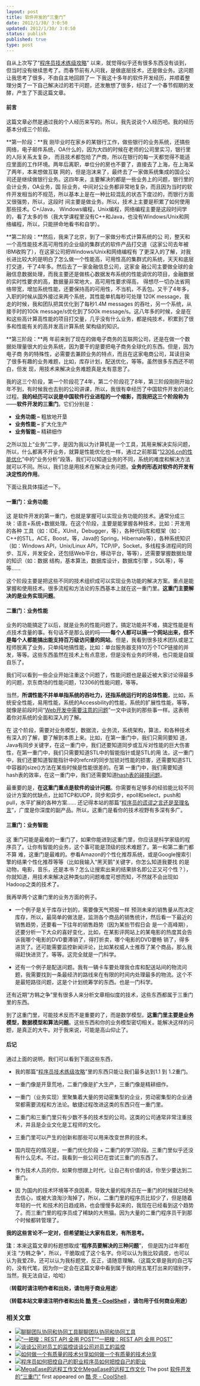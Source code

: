 ```yaml
---
layout: post
title: 软件开发的“三重门”
date: 2012/1/30/ 3:0:50
updated: 2012/1/30/ 3:0:50
status: publish
published: true
type: post
---
```


自从上次写了“[程序员技术练级攻略](https://coolshell.cn/articles/4990.html "程序员技术练级攻略")” 以来，就觉得似乎还有很多东西没有谈到，但当时没有继续思考了。而春节前有人问我，是做底层技术，还是做业务。这问题让我思考了很多，不由自主地回顾了一 下我这十多年的软件开发经历，并顺着整理分类了一下自己解决过的若干问题，还发散想了很多，经过了一个春节假期的发酵，产生了下面这篇文章。


#### 前言


这篇文章必然是通过我的个人经历来写的。所以，我先说说个人经历吧。我的经历基本分成三个阶段。


**第一阶段：**我 刚毕业时在家乡的某银行工作，做些银行的业务系统，还搞些网络，电子邮件系统，OA什么的，因为大四的时候在老师的公司里实习，银行里的人际关系太复杂， 而且技术都包给了产商，所以在银行的每一天都觉得不能适应里面的工作环境。两年后离职，单位分的房也不要了，直接去了上海，在上海呆了两年，本来想做互联 网的，但是泡沫来了，最终去了一家做系统集成的国企公司还是继续做银行业务。这四年来，主要解决的都是一些业务上的问题，银行里的会计业务，OA业务，国 际业务，中间对公业务都非常地复杂，而且因为当时的软件开发相当的不规范，所以基本上是在一种比较混乱的状态下度过的，而银行方面又很强势，所以，这段时 间主要是做业务。所以，技术上主要是积累了如何使用那些技术。C+/Java， Windows编程，Unix编程，网络编程主要是这段时间学的，看了太多的书（我大学课程里没有C++和Java，也没有Windows/Unix和网 络编程，所以，只能拼命地看书和自学）。


**第二阶段：**然后，我来了北京，到了一家做分布式计算系统的公 司，整天和一个高性能技术高可用性的企业级的集群式的软件产品打交道（这家公司去年被IBM收购了），在这家公司把Windows/Unix和网络编程有 了更深入的了解，对我长进比较大的是明白了怎么做一个性能高，可用性高的集群式的系统，天天和底层打交道，干了4年多。然后去了一家金融信息公司，这家金 融公司主要做全球的金融信息数据处理，而我主要还是做核心数据发布系统的性能调优的项目，金融数据的实时性要求的高，数据量非常地大，高可用性要求得高， 得想尽一切办法省网络带宽，增加系统性能，还要保持高的可用性，不当机，不丢包。又干了4年多，入职的时候从国外接过来两个系统，其性能单机每秒可处理 120K message，我走的时候，我和团队把其优化到了每秒1.4M messages 的吞吐，另一个系统，从接手时的100k message/s优化到了500k message/s。这八年多的时候，全是在和这些高计算高性能的项目打交量，几乎没有什么业务，都是纯技术，积累到了很多和性能有关的高并发高计算系统 架构级的知识。



**第三阶段：**两 年前来到了现在的做电子商务的互联网公司，还是在做一个数据处理量很大的业务系统，因为要干的是要把电子商务全球化的东西。但是，因为电子商 务的特殊性，必需要去兼顾业务的特点，而且在这家电商公司，耳读目染了很多有趣的业务难题，比如，库存计划，配送优化，等等。虽然很多东西还不明白，但发 现，用技术来解决业务难题真是太有意思了。


我的这三个阶段，第一个阶段花了4年，第二个阶段花了8年，第三阶段刚刚开始2年不到，有时候我也去别的公司讲课，所以，我很有幸经历了中国软件开发的进化过程。**我的经历可以说是中国软件行业进程的一个缩影，而我把这三个阶段称为**——**软件开发的三重门**。它们分别是：


* **业务功能 –** 粗放地开垦
* **业务性能 –** 扩大化生产
* **业务智能 –** 精耕细作


之所以加上“业务”二字，是因为我以为计算机是一个工具，其用来解决实际问题，所以，什么都离不开业务，就算是性能优化也一样，通过之前那篇“[12306.cn的性能优化](https://coolshell.cn/articles/6470.html "由12306.cn谈谈网站性能技术")”中的“业务分析”段落，我们可以知道业务的不同，系统的难度和解决方法就可以不同。所以，我们总是用技术在解决业务问题。**业务的形态对软件的开发有决定性的作用**。


下面让我具体描述一下。


#### 一重门：业务功能


这 是软件开发的第一重门，也就是掌握可以实现业务功能的技术。通常分成三块：语言+系统+数据处理。在这个阶段，主要是能掌握各种技术，比如：开发用的各种 工具（如：IDE，XUnit，Debugger，等），各种代码库和框架（如：C++的STL，ACE，Boost，等，Java的 Spring，Hibernate等），各种系统知识（如：Windows API，Unix/Linux API，TCP/IP，Socket，多线程多进程间的同步、互斥，并发安全，还包括Web平台，移动平台，等等），还需要掌握数据处理的知识（如：数据 结构，基本算法，数据库设计，数据库引擎 ，SQL等），等等……


这个阶段主要是把这些不同的技术组织成可以实现业务功能的解决方案。重点是能掌握和使用技术。很多流程和方法论的东西基本上就在这一重门里。**这重门主要解决的是业务实现问题**。


#### 二重门：业务性能


业务的功能搞定了以后，就是业务的性能问题了。搞定功能并不难，搞定性能是有点技术含量的事。有句话不是那么说的吗——**每个人都可以搞一个网站出来，但不是每个人都能搞出能支持百万级访问量的网站**。但是，我看到很多技术团队或是工程师脱离了业务，只单纯地搞性能，比如：单台服务器支持10万个TCP链接的并发，等等。这些东西虽然在技术上有点意思，但是没有业务的环境，也只能是自娱自乐了。


我们可以看到一些企业开始注重这个问题了，性能问题也是最近被大家讨论得最多的问题，京东商场的性能问题，12306的性能问题，等等。


当然，**所谓性能不并单单指系统的吞吐力，还指系统运行时的总体性能**，比如，系统安全性能，易用性能，系统的Accessbility的性能，系统的扩展性性能，等等，就像是前段时间“[Web开发中需要注意的问题](https://coolshell.cn/articles/6043.html "Web开发中需要了解的东西")”一文中谈到的那些事一样。这表明着你对系统的全面和深入的了解。


在 这个阶段，需要对业务模型，数据流，业务流，系统架构，算法，和各种技术有深入的了解，要了解到本质上来。比如，在第一重门中，我们只需同要知 道，Java有同步关键字，在这一重门中，我们还要知道同步或互斥对性能的巨大伤害性，在第一重门中，我们只需要知道STL中的智能指针或是STL的用 法，这一重门中，我们还要知道智能指针中的refcnt的同步加锁对性能的损害，还需要知道STL中容器的size()方法在某些时候是性能很差的。在第 一重门中，我们需要知道hash表的效率，在这一重门中，我们还需要知道[hash表的碰撞问题](https://coolshell.cn/articles/6424.html "Hash Collision DoS 问题")。


最重要的是，**在这重门重点是软件的设计问题**。你需要有足够多的经验能比较不同设计方案的优缺点，比如TCP和UDP，同步和异步，epoll和select，push和pull，水平扩展的各种方案…… 还记得本站的那篇“[程序员的谎谬之言还是至理名言](https://coolshell.cn/articles/4235.html "程序员的谎谬之言还是至理名言？")”，广度是你深度的副产品。所以，这重门是看你的技术视野有多深有多广。


#### 三重门：业务智能


这 重门可能是最难的一重门了，如果你能进到这重门里，你应该是科学家级的程序员了。让你有智能的业务，这个事可能是顶级的技术难题了。第一和第二重门都不算 难，这重门是最难的。参看Amazon的个性化推荐系统，或是Google搜索引擎的结果个性化推荐等等（比如我输入“黑天鹅”关键字，你怎么知道我要找 的是动物，电影，音乐，还是本书？怎么让搜索出来的结果排名即公正又可个性？），你就知道，用技术来解决这种类似的问题难度可想而知，不然就不会出现如 Hadoop之类的技术了。


我再举两个这重门里的业务方面的例子。


* 一个例子是关于库存计划的，需要像天气预报一样 预测未来的销售量从而决定库存，所以，最简单的做法是，监测各个商品的销售统计，然后看一下最近的销售趋势，还要看一下往年的销售趋势（因为某些节假日会 是一个高峰期），还要分析一下大众的喜好变化，比如，在某影评网站上的某电影的热度其会告诉我哪个电影的DVD要滞销了，得打折卖，哪个电影的DVD要畅 销了，得多进货了。还可能需要监控新闻评论，比如某权威人士推荐了某个商品，那么我得赶快进货了。等等。这完全就是一门科学。


* 还有一个例子是配送问题。我有一辆卡车要处理我仓库和配送站间的物流问题，我需要找到一条最经济的路线来在有限的时间内处理最多的物流。这个不是最短路径问题，这是个计划统筹学的东西。也是一门科学。


还有近期“方韩之争”里有很多人来分析文章相似度的技术，这些东西都属于三重门里的东西。


到了这重门里，可能技术反而不是重要的了，而是数学模型。**这重门里主要是业务模型，数据模型和算法问题**。这些东西和你的业务模型密切相关。能解决这样的问题，是真正的大牛。对于我来说，可能是高山仰止了。


#### 后记


通过上面的说明，我们可以看到下面这些东西，


* 我的那篇“[程序员技术练级攻略](https://coolshell.cn/articles/4990.html "程序员技术练级攻略")”里的东西只能让我们最多达到1.1 到 1.2重门。


* 一重门像是开垦荒地，二重门像是扩大生产，三重门像是精耕细作。


* 一重门（业务实现）里聚集着大量的劳动密集型的企业，劳动密集型的企业通常都需要流程和方法论。敏捷过程改进这类的东西只在一重门里。


* 二重门和三重门里只有少数不多的技术型的公司。这类的公司通常非常注重技术，并且是企业文化是工程师的文化。


* 三重门里可以产生的创新和那些可以用来改变世界的技术。


* 国内现在的情况是，一重门优化阶段 + 二重门的学习阶段。三重门里似乎还没有什么见术。不过，我看到一些公司已在尝试三重门的东西了。


* 作为技术人员的你，如果你想跟上时代，让自己有价值的话，你至少要达到二重门。


* 因 为国内的技术环境等不良因素，导致大量的程序员在一重门的时候就已经失去信心，或被大浪淘沙淘掉了，所以，二重门里的程序员比较少了，但是随着年轻的一代 和技术的日趋成熟，也会慢慢多起来的，我现在已经看到这个趋势了。而三重门里的程序员成了稀缺的大熊猫。因为大量的二重门程序员干到那个时候都转管理了。


**我的这些言论不一定对，但希望能让大家有启发，有所思考。**


**注**：本来这篇文章的标题想取成“**程序员要解决的三种问题**”， 但是因为过年都在关注 “方韩之争”，所以，干脆取成了这个名字。你可以认为我比较调皮，也可以认为我爱ZB，还可以认为我标题党，反正，请随意理解。（这篇文章是我的自己写 的，没有代笔，因为你一定会在这篇文章中看到属于我的用五笔打出来的错别字，当然，我无法自证，哈哈）


（**转载时请注明作者和出处，请勿用于商业用途**）



**（转载本站文章请注明作者和出处 [酷 壳 – CoolShell](https://coolshell.cn/) ，请勿用于任何商业用途）**



### 相关文章

* [![聊聊团队协同和协同工具](../wp-content/uploads/2022/10/communication-150x150.png)](https://coolshell.cn/articles/22298.html)[聊聊团队协同和协同工具](https://coolshell.cn/articles/22298.html)
* [![“一把梭：REST API 全用 POST”](../wp-content/uploads/2022/02/http_method-150x150.png)](https://coolshell.cn/articles/22173.html)[“一把梭：REST API 全用 POST”](https://coolshell.cn/articles/22173.html)
* [![谈谈公司对员工的监控](../wp-content/uploads/2022/02/monitoring-150x150.jpeg)](https://coolshell.cn/articles/22157.html)[谈谈公司对员工的监控](https://coolshell.cn/articles/22157.html)
* [![如何做一个有质量的技术分享](../wp-content/uploads/2021/07/knowledge_sharing-300x169-1-150x150.jpeg)](https://coolshell.cn/articles/21589.html)[如何做一个有质量的技术分享](https://coolshell.cn/articles/21589.html)
* [![程序员如何把控自己的职业](../wp-content/uploads/2020/08/programmer.01-e1596792460687-150x150.png)](https://coolshell.cn/articles/20977.html)[程序员如何把控自己的职业](https://coolshell.cn/articles/20977.html)
* [![MegaEase的远程工作文化](../wp-content/uploads/2020/01/remote-150x150.jpg)](https://coolshell.cn/articles/20765.html)[MegaEase的远程工作文化](https://coolshell.cn/articles/20765.html)
The post [软件开发的“三重门”](https://coolshell.cn/articles/6526.html) first appeared on [酷 壳 - CoolShell](https://coolshell.cn).